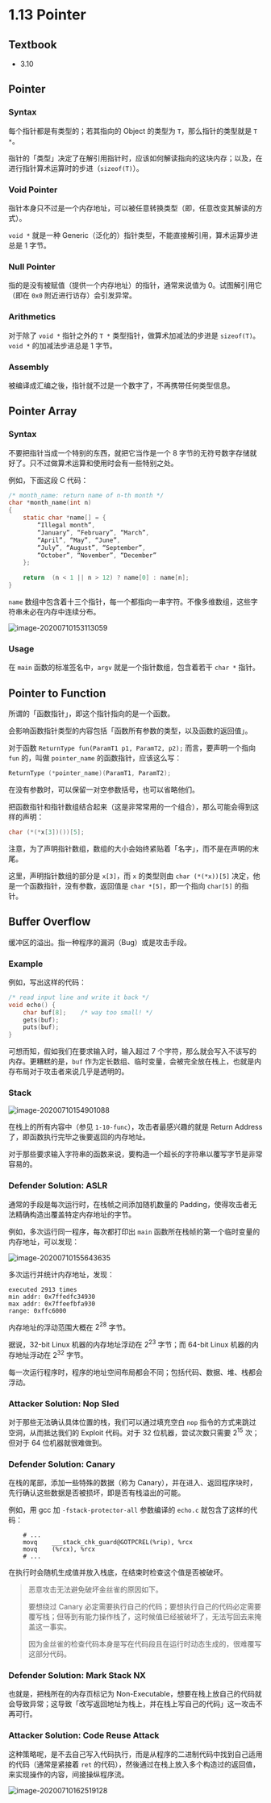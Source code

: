 # 1.13 Pointer

## Textbook

* 3.10

## Pointer

### Syntax

每个指针都是有类型的；若其指向的 Object 的类型为 `T`，那么指针的类型就是 `T *`。

指针的「类型」决定了在解引用指针时，应该如何解读指向的这块内存；以及，在进行指针算术运算时的步进（`sizeof(T)`）。

### Void Pointer

指针本身只不过是一个内存地址，可以被任意转换类型（即，任意改变其解读的方式）。

`void *` 就是一种 Generic（泛化的）指针类型，不能直接解引用，算术运算步进总是 1 字节。

### Null Pointer

指的是没有被赋值（提供一个内存地址）的指针，通常来说值为 0。试图解引用它（即在 `0x0` 附近进行访存）会引发异常。

### Arithmetics

对于除了 `void *` 指针之外的 `T *` 类型指针，做算术加减法的步进是 `sizeof(T)`。`void *` 的加减法步进总是 1 字节。

### Assembly

被编译成汇编之後，指针就不过是一个数字了，不再携带任何类型信息。

## Pointer Array

### Syntax

不要把指针当成一个特别的东西，就把它当作是一个 8 字节的无符号数字存储就好了。只不过做算术运算和使用时会有一些特别之处。

例如，下面这段 C 代码：

```c
/* month_name: return name of n-th month */
char *month_name(int n)
{
	static char *name[] = {
		“Illegal month”, 
		“January”, “February”, “March”,
		“April”, “May”, “June”,
		“July”, “August”, “September”,
		“October”, “November”, “December”
	};
	
	return  (n < 1 || n > 12) ? name[0] : name[n];
}
```

`name` 数组中包含着十三个指针，每一个都指向一串字符。不像多维数组，这些字符串未必在内存中连续分布。

![image-20200710153113059](1-13-pointer.assets/image-20200710153113059.png)

### Usage

在 `main` 函数的标准签名中，`argv` 就是一个指针数组，包含着若干 `char *` 指针。

## Pointer to Function

所谓的「函数指针」，即这个指针指向的是一个函数。

会影响函数指针类型的内容包括「函数所有参数的类型，以及函数的返回值」。

对于函数 `ReturnType fun(ParamT1 p1, ParamT2, p2);` 而言，要声明一个指向 `fun` 的，叫做 `pointer_name` 的函数指针，应该这么写：

```c
ReturnType (*pointer_name)(ParamT1, ParamT2);
```

在没有参数时，可以保留一对空参数括号，也可以省略他们。

把函数指针和指针数组结合起来（这是非常常用的一个组合），那么可能会得到这样的声明：

```c
char (*(*x[3])())[5];
```

注意，为了声明指针数组，数组的大小会始终紧贴着「名字」，而不是在声明的末尾。

这里，声明指针数组的部分是 `x[3]`，而 `x` 的类型则由 `char (*(*x))[5]` 决定，他是一个函数指针，没有参数，返回值是 `char *[5]`，即一个指向 `char[5]` 的指针。

## Buffer Overflow

缓冲区的溢出。指一种程序的漏洞（Bug）或是攻击手段。

### Example

例如，写出这样的代码：

```c
/* read input line and write it back */
void echo() {
    char buf[8];	/* way too small! */
    gets(buf);
    puts(buf);
}
```

可想而知，假如我们在要求输入时，输入超过 7 个字符，那么就会写入不该写的内存。更糟糕的是，`buf` 作为定长数组、临时变量，会被完全放在栈上，也就是内存布局对于攻击者来说几乎是透明的。

### Stack

![image-20200710154901088](1-13-pointer.assets/image-20200710154901088.png)

在栈上的所有内容中（参见 `1-10-func`），攻击者最感兴趣的就是 Return Address 了，即函数执行完毕之後要返回的内存地址。

对于那些要求输入字符串的函数来说，要构造一个超长的字符串以覆写字节是非常容易的。

### Defender Solution: ASLR

通常的手段是每次运行时，在栈帧之间添加随机数量的 Padding，使得攻击者无法精确构造出覆盖特定内存地址的字节。

例如，多次运行同一程序，每次都打印出 `main` 函数所在栈帧的第一个临时变量的内存地址，可以发现：

![image-20200710155643635](1-13-pointer.assets/image-20200710155643635.png)



多次运行并统计内存地址，发现：

```
executed 2913 times
min addr: 0x7ffedfc34930
max addr: 0x7ffeefbfa930
range: 0xffc6000
```

内存地址的浮动范围大概在 $2^{28}$ 字节。

据说，32-bit Linux 机器的内存地址浮动在 $2^{23}$ 字节；而 64-bit Linux 机器的内存地址浮动在 $2^{32}$ 字节。

每一次运行程序时，程序的地址空间布局都会不同；包括代码、数据、堆、栈都会浮动。

### Attacker Solution: Nop Sled

对于那些无法确认具体位置的栈，我们可以通过填充空白 `nop` 指令的方式来跳过空洞，从而抵达我们的 Exploit 代码。对于 32 位机器，尝试次数只需要 $2^{15}$ 次；但对于 64 位机器就很难做到。

### Defender Solution: Canary

在栈的尾部，添加一些特殊的数据（称为 Canary），并在进入、返回程序块时，先行确认这些数据是否被损坏，即是否有栈溢出的可能。

例如，用 gcc 加 `-fstack-protector-all` 参数编译的 `echo.c` 就包含了这样的代码：

```assembly
	# ...
	movq	___stack_chk_guard@GOTPCREL(%rip), %rcx
	movq	(%rcx), %rcx
	# ...
```

在执行时会随机生成值并放入栈底，在结束时检查这个值是否被破坏。

> 恶意攻击无法避免破坏金丝雀的原因如下。
>
> 要想绕过 Canary 必定需要执行自己的代码；要想执行自己的代码必定需要覆写栈；但等到有能力操作栈了，这时候值已经被破坏了，无法写回去来掩盖这一事实。
>
> 因为金丝雀的检查代码本身是写在代码段且在运行时动态生成的，很难覆写这部分代码。

### Defender Solution: Mark Stack NX

也就是，把栈所在的内存页标记为 Non-Executable，想要在栈上放自己的代码就会导致异常；这导致「改写返回地址为栈上，并在栈上写自己的代码」这一攻击不再可行。

### Attacker Solution: Code Reuse Attack

这种策略呢，是不去自己写入代码执行，而是从程序的二进制代码中找到自己适用的代码（通常是紧接着 `ret` 的代码），然後通过在栈上放入多个构造过的返回值，来实现操作的内容，间接操纵程序流。

![image-20200710162519128](1-13-pointer.assets/image-20200710162519128.png)